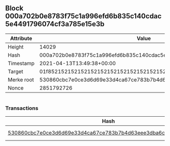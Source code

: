 ## Block 000a702b0e8783f75c1a996efd6b835c140cdac5e4491796074cf3a785e15e3b

Attribute | Value
--- | ---
Height | 14029
Hash | 000a702b0e8783f75c1a996efd6b835c140cdac5e4491796074cf3a785e15e3b
Timestamp | 2021-04-13T13:49:38+00:00
Target | 01f8521521521521521521521521521521521521521521521521521521521521
Merke root | 530860cbc7e0ce3d6d69e33d4ca67ce783b7b4d63eee3dba6c8e937c1d84c6db
Nonce | 2851792726

```

```

### Transactions

Hash | Amount
--- | ---
[530860cbc7e0ce3d6d69e33d4ca67ce783b7b4d63eee3dba6c8e937c1d84c6db](530860cbc7e0ce3d6d69e33d4ca67ce783b7b4d63eee3dba6c8e937c1d84c6db.md) | 10.00000000 SKEPTI 
